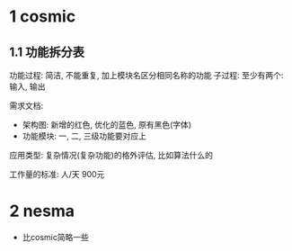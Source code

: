 

# 1 cosmic 

## 1.1 功能拆分表

功能过程: 简洁, 不能重复, 加上模块名区分相同名称的功能
子过程: 至少有两个: 输入, 输出


需求文档:
- 架构图: 新增的红色, 优化的蓝色, 原有黑色(字体)
- 功能模块: 一, 二, 三级功能要对应上

应用类型: 复杂情况(复杂功能)的格外评估, 比如算法什么的

工作量的标准: 人/天 900元

# 2 nesma

- 比cosmic简略一些

